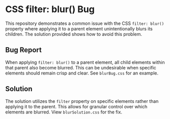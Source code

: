 # CSS filter: blur() Bug

This repository demonstrates a common issue with the CSS `filter: blur()` property where applying it to a parent element unintentionally blurs its children.  The solution provided shows how to avoid this problem.

## Bug Report

When applying `filter: blur()` to a parent element, all child elements within that parent also become blurred. This can be undesirable when specific elements should remain crisp and clear.  See `blurBug.css` for an example.

## Solution

The solution utilizes the `filter` property on specific elements rather than applying it to the parent.  This allows for granular control over which elements are blurred. View `blurSolution.css` for the fix.